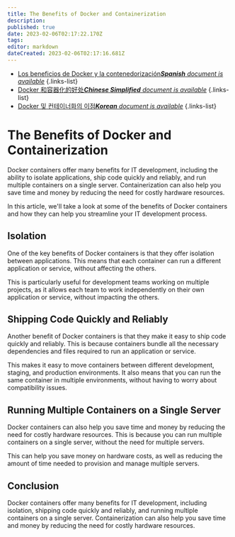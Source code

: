 ```yaml
---
title: The Benefits of Docker and Containerization
description: 
published: true
date: 2023-02-06T02:17:22.170Z
tags: 
editor: markdown
dateCreated: 2023-02-06T02:17:16.681Z
---
```


- [Los beneficios de Docker y la contenedorización***Spanish** document is available*](/es/Knowledge-base/Common/the-benefits-of-docker-and-containerization)
{.links-list}
- [Docker 和容器化的好处***Chinese Simplified** document is available*](/zh/Knowledge-base/Common/the-benefits-of-docker-and-containerization)
{.links-list}
- [Docker 및 컨테이너화의 이점***Korean** document is available*](/ko/Knowledge-base/Common/the-benefits-of-docker-and-containerization)
{.links-list}


# The Benefits of Docker and Containerization

Docker containers offer many benefits for IT development, including the ability to isolate applications, ship code quickly and reliably, and run multiple containers on a single server. Containerization can also help you save time and money by reducing the need for costly hardware resources.

In this article, we'll take a look at some of the benefits of Docker containers and how they can help you streamline your IT development process.

## Isolation

One of the key benefits of Docker containers is that they offer isolation between applications. This means that each container can run a different application or service, without affecting the others.

This is particularly useful for development teams working on multiple projects, as it allows each team to work independently on their own application or service, without impacting the others.

## Shipping Code Quickly and Reliably

Another benefit of Docker containers is that they make it easy to ship code quickly and reliably. This is because containers bundle all the necessary dependencies and files required to run an application or service.

This makes it easy to move containers between different development, staging, and production environments. It also means that you can run the same container in multiple environments, without having to worry about compatibility issues.

## Running Multiple Containers on a Single Server

Docker containers can also help you save time and money by reducing the need for costly hardware resources. This is because you can run multiple containers on a single server, without the need for multiple servers.

This can help you save money on hardware costs, as well as reducing the amount of time needed to provision and manage multiple servers.

## Conclusion

Docker containers offer many benefits for IT development, including isolation, shipping code quickly and reliably, and running multiple containers on a single server. Containerization can also help you save time and money by reducing the need for costly hardware resources.